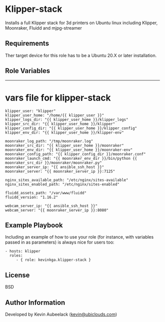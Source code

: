 Klipper-stack
=========

Installs a full Klipper stack for 3d printers on Ubuntu linux including Klipper, Moonraker, Fluidd and mjpg-streamer

Requirements
------------
Ther target device for this role has to be a Ubuntu 20.X or later installation.

Role Variables
--------------

---
# vars file for klipper-stack
```
klipper_user: "klipper"
klipper_user_home: "/home/{{ klipper_user }}"
klipper_logs_dir: "{{ klipper_user_home }}/klipper_logs"
klipper_src_dir: "{{ klipper_user_home }}/klipper"
klipper_config_dir: "{{ klipper_user_home }}/klipper_config"
klipper_env_dir: "{{ klipper_user_home }}/klipper-env"

moonraker_log_path: "/tmp/moonraker.log"
moonraker_src_dir: "{{ klipper_user_home }}/moonraker"
moonraker_env_dir: "{{ klipper_user_home }}/moonraker-env"
moonraker_config_path: "{{ klipper_config_dir }}/moonraker.conf"
moonraker_launch_cmd: "{{ moonraker_env_dir }}/bin/python {{ moonraker_src_dir }}/moonraker/moonraker.py"
moonraker_server_ip: "{{ ansible_ssh_host }}"
moonraker_server: "{{ moonraker_server_ip }}:7125"

nginx_sites_available_path: "/etc/nginx/sites-available"
nginx_sites_enabled_path: "/etc/nginx/sites-enabled"

fluidd_assets_path: "/var/www/fluidd"
fluidd_version: "1.16.2"

webcam_server_ip: "{{ ansible_ssh_host }}"
webcam_server: "{{ moonraker_server_ip }}:8080"
```

Example Playbook
----------------

Including an example of how to use your role (for instance, with variables passed in as parameters) is always nice for users too:

    - hosts: klipper
      roles:
         - { role: kevinkga.klipper-stack }

License
-------
BSD

Author Information
------------------
Developed by Kevin Aubeelack (kevin@ubiclouds.com)
